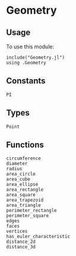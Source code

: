 # Geometry

## Usage
To use this module:
```
include("Geometry.jl")
using .Geometry
```

## Constants
```@docs
PI
```

## Types
```@docs
Point
```

## Functions
```@docs
circumference
diameter
radius
area_circle
area_cube
area_ellipse
area_rectangle
area_square
area_trapezoid
area_triangle
perimeter_rectangle
perimeter_square
edges
faces
vertices
has_euler_characteristic
distance_2d
distance_3d
```
